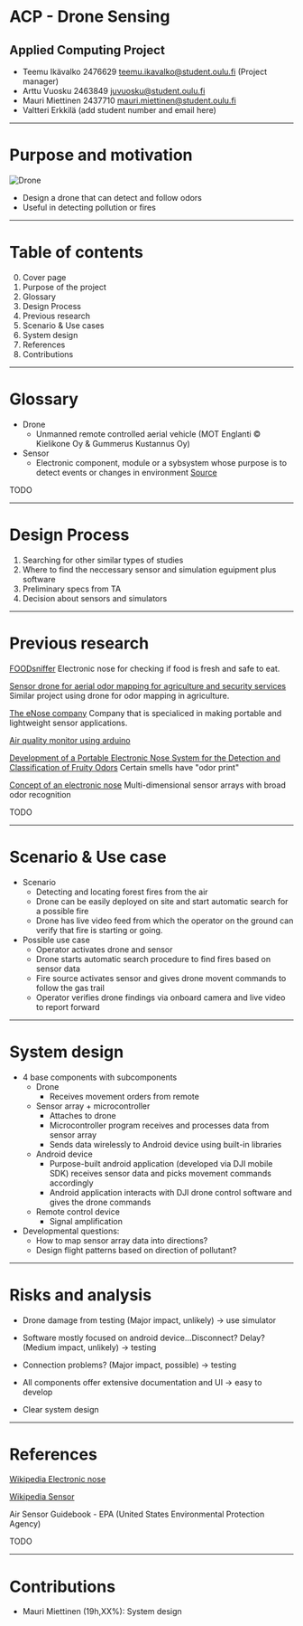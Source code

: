 # ACP - Drone Sensing
## Applied Computing Project

* Teemu Ikävalko 2476629 teemu.ikavalko@student.oulu.fi (Project manager)
* Arttu Vuosku 2463849 juvuosku@student.oulu.fi
* Mauri Miettinen 2437710 mauri.miettinen@student.oulu.fi
* Valtteri Erkkilä (add student number and email here)

---

# Purpose and motivation

![Drone](http://image.helipal.com/dji-inspire-1-v2-big001.jpg)

* Design a drone that can detect and follow odors
* Useful in detecting pollution or fires

---

# Table of contents
0. Cover page
1. Purpose of the project
2. Glossary
3. Design Process
4. Previous research
5. Scenario & Use cases
6. System design
7. References
8. Contributions

---

# Glossary
* Drone
	* Unmanned remote controlled aerial vehicle (MOT Englanti © Kielikone Oy & Gummerus Kustannus Oy)
* Sensor
	* Electronic component, module or a sybsystem whose purpose is to detect events or changes in environment [Source](https://en.wikipedia.org/wiki/Sensor)

TODO

---

# Design Process
1. Searching for other similar types of studies
2. Where to find the neccessary sensor and simulation eguipment plus software
3. Preliminary specs from TA
4. Decision about sensors and simulators

---

# Previous research
[FOODsniffer](http://www.myfoodsniffer.com) Electronic nose for checking if food is fresh and safe to eat.

[Sensor drone for aerial odor mapping for agriculture and security services](http://ieeexplore.ieee.org/abstract/document/7561340/?reload=true) Similar project using drone for odor mapping in agriculture.

[The eNose company](http://www.enose.nl/) Company that is specialiced in making portable and lightweight sensor applications.

[Air quality monitor using arduino](https://plot.ly/arduino/air-quality-tutorial/)

[Development of a Portable Electronic Nose System for the Detection and Classification of Fruity Odors](http://www.mdpi.com/1424-8220/10/10/9179/htm) Certain smells have "odor print"

[Concept of an electronic nose](http://www.enose.nl/rd/technology/) Multi-dimensional sensor arrays with broad odor recognition

TODO

---

# Scenario & Use case
* Scenario
	* Detecting and locating forest fires from the air
	* Drone can be easily deployed on site and start automatic search for a possible fire
	* Drone has live video feed from which the operator on the ground can verify that fire is starting or going.
* Possible use case
	* Operator activates drone and sensor
	* Drone starts automatic search procedure to find fires based on sensor data
	* Fire source activates sensor and gives drone movent commands to follow the gas trail
	* Operator verifies drone findings via onboard camera and live video to report forward

---

# System design

* 4 base components with subcomponents
    * Drone
		* Receives movement orders from remote
	* Sensor array + microcontroller
		* Attaches to drone
		* Microcontroller program receives and processes data from sensor array
		* Sends data wirelessly to Android device using built-in libraries
	* Android device
		* Purpose-built android application (developed via DJI mobile SDK) receives sensor data and picks movement commands accordingly
		* Android application interacts with DJI drone control software and gives the drone commands
	* Remote control device
		* Signal amplification
* Developmental questions:
	* How to map sensor array data into directions?
	* Design flight patterns based on direction of pollutant?

---

# Risks and analysis

* Drone damage from testing (Major impact, unlikely) -> use simulator
* Software mostly focused on android device...Disconnect? Delay? (Medium impact, unlikely) -> testing
* Connection problems? (Major impact, possible) -> testing

* All components offer extensive documentation and UI -> easy to develop
* Clear system design

---

# References
[Wikipedia Electronic nose](https://en.wikipedia.org/wiki/Electronic_nose)

[Wikipedia Sensor](https://en.wikipedia.org/wiki/Sensor)

Air Sensor Guidebook - EPA (United States Environmental Protection Agency)

TODO

---

# Contributions

* Mauri Miettinen (19h,XX%): System design

